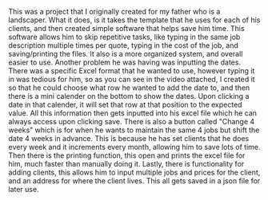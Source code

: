 This was a project that I originally created for my father who is a landscaper. What it does, is it takes the template that he uses for each of his clients, and then created simple software that helps save him time. This software allows him to skip repetitive tasks, like typing in the same job description multiple times per quote, typing in the cost of the job, and saving/printing the files. It also is a more organized system, and overall easier to use. Another problem he was having was inputting the dates. There was a specific Excel format that he wanted to use, however typing it in was tedious for him, so as you can see in the video attached, I created it so that he could choose what row he wanted to add the date to, and then there is a mini calender on the bottom to show the dates. Upon clicking a date in that calender, it will set that row at that position to the expected value. All this information then gets inputted into his excel file which he can always access upon clicking save. There is also a button called "Change 4 weeks" which is for when he wants to maintain the same 4 jobs but shift the date 4 weeks in advance. This is because he has set clients that he does every week and it increments every month, allowing him to save lots of time. Then there is the printing function, this open and prints the excel file for him, much faster than manually doing it. Lastly, there is functionality for adding clients, this allows him to input multiple jobs and prices for the client, and an address for where the client lives. This all gets saved in a json file for later use. 

